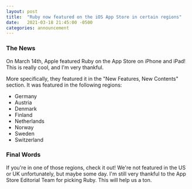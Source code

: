 ```yaml
---
layout: post
title:  "Ruby now featured on the iOS App Store in certain regions"
date:   2021-03-18 21:45:00 -0500
categories: announcement
---
```


### The News

On March 14th, Apple featured Ruby on the App Store on iPhone and iPad! This is really cool, and I'm very thankful.

More specifically, they featured it in the "New Features, New Contents" section. It was featured in the following regions:
- Germany
- Austria
- Denmark
- Finland
- Netherlands
- Norway
- Sweden
- Switzerland

### Final Words

If you're in one of those regions, check it out! We're not featured in the US or UK unfortunately, but maybe some day. I'm still very thankful to the App Store Editorial Team for picking Ruby. This will help us a ton.
